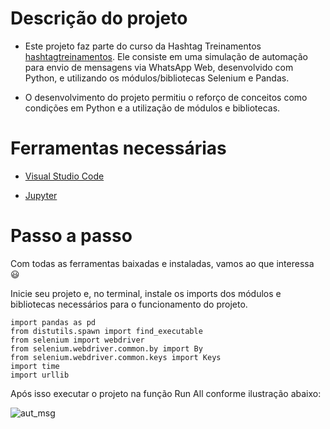 # Descrição do projeto

- Este projeto faz parte do curso da Hashtag Treinamentos [hashtagtreinamentos]([https://origamid.com](https://hashtagtreinamentos.com)). Ele consiste em uma simulação de automação para envio de mensagens via WhatsApp Web, desenvolvido com Python, e utilizando os módulos/bibliotecas Selenium e Pandas.

- O desenvolvimento do projeto permitiu o reforço de conceitos como condições em Python e a utilização de módulos e bibliotecas.

# Ferramentas necessárias

- [Visual Studio Code](https://code.visualstudio.com/)

- [Jupyter](https://jupyter.org/)

# Passo a passo

Com todas as ferramentas baixadas e instaladas, vamos ao que interessa 😃

Inicie seu projeto e, no terminal, instale os imports dos módulos e bibliotecas necessários para o funcionamento do projeto.

```
import pandas as pd
from distutils.spawn import find_executable
from selenium import webdriver
from selenium.webdriver.common.by import By
from selenium.webdriver.common.keys import Keys
import time
import urllib
```

Após isso executar o projeto na função Run All conforme ilustração abaixo:

![aut_msg](https://user-images.githubusercontent.com/69989654/204105156-8110c8b2-6aa3-41b8-b580-73ffe88f143b.png)
